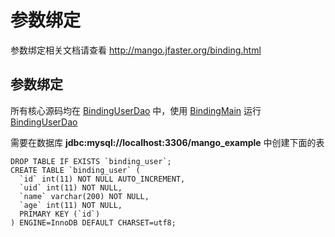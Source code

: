 参数绑定
=======

参数绑定相关文档请查看 http://mango.jfaster.org/binding.html

参数绑定
-------

所有核心源码均在 [BindingUserDao](https://github.com/jfaster/mango-example/blob/master/src/main/java/org/jfaster/mango/example/binding/BindingUserDao.java) 中，使用 [BindingMain](https://github.com/jfaster/mango-example/blob/master/src/main/java/org/jfaster/mango/example/binding/BindingMain.java) 运行 [BindingUserDao](https://github.com/jfaster/mango-example/blob/master/src/main/java/org/jfaster/mango/example/binding/BindingUserDao.java)

需要在数据库 **jdbc:mysql://localhost:3306/mango_example** 中创建下面的表

```
DROP TABLE IF EXISTS `binding_user`;
CREATE TABLE `binding_user` (
  `id` int(11) NOT NULL AUTO_INCREMENT,
  `uid` int(11) NOT NULL,
  `name` varchar(200) NOT NULL,
  `age` int(11) NOT NULL,
  PRIMARY KEY (`id`)
) ENGINE=InnoDB DEFAULT CHARSET=utf8;
```
